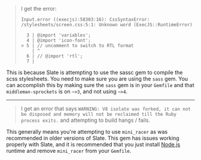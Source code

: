 > I get the error:
> ```
> Input.error ((execjs):58303:16): CssSyntaxError: /stylesheets/screen.css:5:1: Unknown word (ExecJS::RuntimeError)
> 
>   3 | @import 'variables';
>   4 | @import 'icon-font';
> > 5 | // uncomment to switch to RTL format
>     | ^
>   6 | // @import 'rtl';
>   7 |
>```

This is because Slate is attempting to use the sassc gem to compile the scss stylesheets. You need to make sure you are using the `sass` gem. You can accomplish this by making sure the `sass` gem is in your `Gemfile` and that `middleman-sprockets` is on `~>3`, and not using `~>4`.

----

> I get an error that says `WARNING: V8 isolate was forked, it can not be disposed and memory will not be reclaimed till the Ruby process exits.` and attempting to build hangs / fails.

This generally means you're attempting to use `mini_racer` as was recommended in older versions of Slate. This gem has issues working properly with Slate, and it is recommended that you just install [Node.js](https://nodejs.org/en/) runtime and remove `mini_racer` from your `Gemfile`.